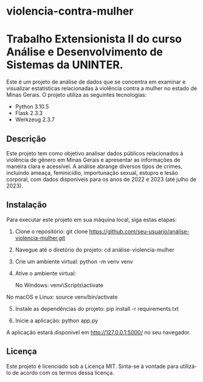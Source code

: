 # violencia-contra-mulher
# Trabalho Extensionista II do curso Análise e Desenvolvimento de Sistemas da UNINTER.

Este é um projeto de análise de dados que se concentra em examinar e visualizar estatísticas relacionadas à violência contra a mulher no estado de Minas Gerais. O projeto utiliza as seguintes tecnologias:

- Python 3.10.5
- Flask 2.3.3
- Werkzeug 2.3.7

## Descrição

Este projeto tem como objetivo analisar dados públicos relacionados à violência de gênero em Minas Gerais e apresentar as informações de maneira clara e acessível. A análise abrange diversos tipos de crimes, incluindo ameaça, feminicídio, importunação sexual, estupro e lesão corporal, com dados disponíveis para os anos de 2022 e 2023 (até julho de 2023).

## Instalação

Para executar este projeto em sua máquina local, siga estas etapas:

1. Clone o repositório:
   git clone https://github.com/seu-usuario/análise-violencia-mulher.git

2. Navegue até o diretório do projeto:
   cd análise-violencia-mulher

3. Crie um ambiente virtual:
   python -m venv venv
   
4. Ative o ambiente virtual:

   No Windows:
   venv\Scripts\activate
   
  No macOS e Linux:
  source venv/bin/activate

5. Instale as dependências do projeto:
   pip install -r requirements.txt

6. Inicie a aplicação:
   python app.py

A aplicação estará disponível em http://127.0.0.1:5000/ no seu navegador.

## Licença
Este projeto é licenciado sob a Licença MIT. Sinta-se à vontade para utilizá-lo de acordo com os termos dessa licença.
